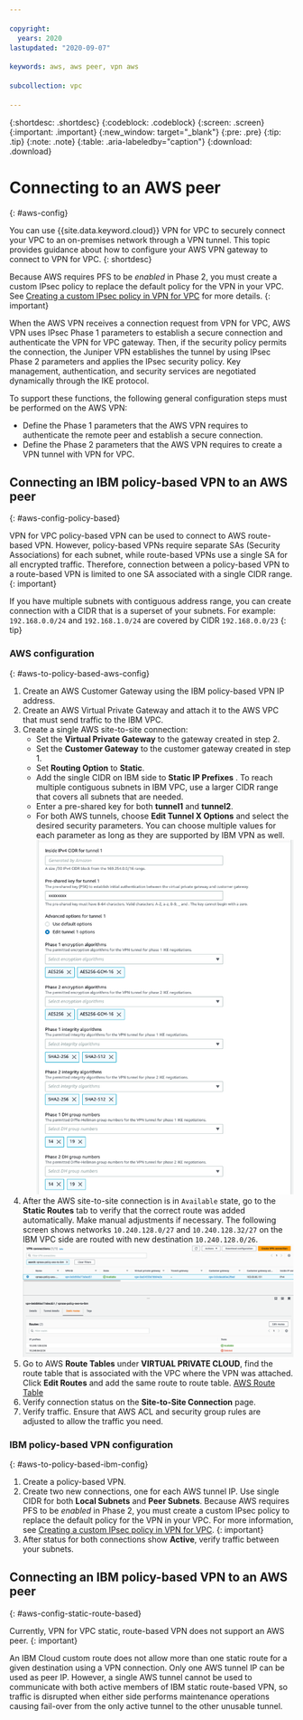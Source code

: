 ```yaml
---

copyright:
  years: 2020
lastupdated: "2020-09-07"

keywords: aws, aws peer, vpn aws

subcollection: vpc

---
```


{:shortdesc: .shortdesc}
{:codeblock: .codeblock}
{:screen: .screen}
{:important: .important}
{:new_window: target="_blank"}
{:pre: .pre}
{:tip: .tip}
{:note: .note}
{:table: .aria-labeledby="caption"}
{:download: .download}


# Connecting to an AWS peer
{: #aws-config}

You can use {{site.data.keyword.cloud}} VPN for VPC to securely connect your VPC to an on-premises network through a VPN tunnel. This topic provides guidance about how to configure your AWS VPN gateway to connect to VPN for VPC.
{: shortdesc}

Because AWS requires PFS to be _enabled_ in Phase 2, you must create a custom IPsec policy to replace the default policy for the VPN in your VPC. See [Creating a custom IPsec policy in VPN for VPC](#custom-ipsec-policy) for more details.
{: important}

When the AWS VPN receives a connection request from VPN for VPC, AWS VPN uses IPsec Phase 1 parameters to establish a secure connection and authenticate the VPN for VPC gateway. Then, if the security policy permits the connection, the Juniper VPN establishes the tunnel by using IPsec Phase 2 parameters and applies the IPsec security policy. Key management, authentication, and security services are negotiated dynamically through the IKE protocol.

To support these functions, the following general configuration steps must be performed on the AWS VPN:

* Define the Phase 1 parameters that the AWS VPN requires to authenticate the remote peer and establish a secure connection.
* Define the Phase 2 parameters that the AWS VPN requires to create a VPN tunnel with VPN for VPC.

## Connecting an IBM policy-based VPN to an AWS peer
{: #aws-config-policy-based}

VPN for VPC policy-based VPN can be used to connect to AWS route-based VPN. However, policy-based VPNs require separate SAs (Security Associations) for each subnet, while route-based VPNs use a single SA for all encrypted traffic. Therefore, connection between a policy-based VPN to a route-based VPN is limited to one SA associated with a single CIDR range.
{: important}

If you have multiple subnets with contiguous address range, you can create connection with a CIDR that is a superset of your subnets. For example: `192.168.0.0/24` and `192.168.1.0/24` are covered by CIDR `192.168.0.0/23`
{: tip}


### AWS configuration
{: #aws-to-policy-based-aws-config}

1. Create an AWS Customer Gateway using the IBM policy-based VPN IP address.
1. Create an AWS Virtual Private Gateway and attach it to the AWS VPC that must send traffic to the IBM VPC.
1. Create a single AWS site-to-site connection:
   * Set the **Virtual Private Gateway** to the gateway created in step 2.
   * Set the **Customer Gateway** to the customer gateway created in step 1.
   * Set **Routing Option** to **Static**.
   * Add the single CIDR on IBM side to **Static IP Prefixes** .
     To reach multiple contiguous subnets in IBM VPC, use a larger CIDR range that covers all subnets that are needed.
   * Enter a pre-shared key for both **tunnel1** and **tunnel2**.
   * For both AWS tunnels, choose **Edit Tunnel X Options** and select the desired security parameters. You can choose multiple values for each parameter as long as they are supported by IBM VPN as well.
     ![AWS Tunnel Options](images/vpn-interop-aws-tunnel-options.png)
1. After the AWS site-to-site connection is in `Available` state, go to the **Static Routes** tab to verify that the correct route was added automatically. Make manual adjustments if necessary.
   The following screen shows networks `10.240.128.0/27` and `10.240.128.32/27` on the IBM VPC side are routed with new destination `10.240.128.0/26`.
   ![AWS Connection Static Routes](images/vpn-aws-connection-static-routes.png)   
1. Go to AWS **Route Tables** under **VIRTUAL PRIVATE CLOUD**, find the route table that is associated with the VPC where the VPN was attached. Click **Edit Routes** and add the same route to route table.
   [AWS Route Table](images/vpn-aws-route-table.png)
1. Verify connection status on the **Site-to-Site Connection** page.
1. Verify traffic. Ensure that AWS ACL and security group rules are adjusted to allow the traffic you need.

### IBM policy-based VPN configuration
{: #aws-to-policy-based-ibm-config}

1. Create a policy-based VPN.
1. Create two new connections, one for each AWS tunnel IP. Use single CIDR for both **Local Subnets** and **Peer Subnets**.
   Because AWS requires PFS to be _enabled_ in Phase 2, you must create a custom IPsec policy to replace the default policy for the VPN in your VPC. For more information, see [Creating a custom IPsec policy in VPN for VPC](#custom-ipsec-policy).
   {: important}
1. After status for both connections show **Active**, verify traffic between your subnets.


## Connecting an IBM policy-based VPN to an AWS peer
{: #aws-config-static-route-based}

Currently, VPN for VPC static, route-based VPN does not support an AWS peer.
{: important}

An IBM Cloud custom route does not allow more than one static route for a given destination using a VPN connection. Only one AWS tunnel IP can be used as peer IP. However, a single AWS tunnel cannot be used to communicate with both active members of IBM static route-based VPN, so traffic is disrupted when either side performs maintenance operations causing fail-over from the only active tunnel to the other unusable tunnel.  
